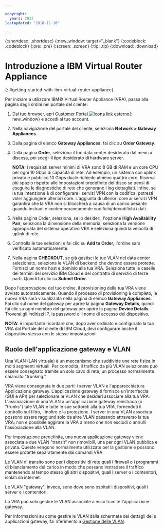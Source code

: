 ```yaml
---

copyright:
  years: 2017
lastupdated: "2018-11-10"

---
```


{:shortdesc: .shortdesc}
{:new_window: target="_blank"}
{:codeblock: .codeblock}
{:pre: .pre}
{:screen: .screen}
{:tip: .tip}
{:download: .download}


# Introduzione a IBM Virtual Router Appliance
{: #getting-started-with-ibm-virtual-router-appliance}

Per iniziare a utilizzare IBM© Virtual Router Appliance (VRA), passa alla pagina degli ordini nel portale del cliente: 

1. Dal tuo browser, apri [Customer Portal ![Icona link esterno](../../icons/launch-glyph.svg "Icona link esterno")](https://control.softlayer.com/){: new_window} e accedi al tuo account.
2. Nella navigazione del portale del cliente, seleziona **Network > Gateway Appliances**.
3. Dalla pagina di elenco **Gateway Appliances**, fai clic su **Order Gateway**.
4. Dalla pagina **Order**, seleziona il tuo data center desiderato dal menu a discesa, poi scegli il tipo desiderato di hardware server.

    **NOTA:** i requisisti server minimi di VRA sono 8 GB di RAM e un core CPU per ogni 10 Gbps di capacità di rete. Ad esempio, un sistema con uplink privato e pubblico 10 Gbps duale richiede almeno quattro core. Riserva più spazio rispetto alle impostazioni predefinite del disco se pensi di eseguire le diagnostiche di rete che generano i log dettagliati. Infine, se la tua intenzione è di configurare i servizi VPN con la codifica, potresti voler aggiungere ulteriori core. L'aggiunta di ulteriori core ai servizi VPN garantirà che la VRA non si bloccherà a causa di un carico pesante quando instradi e contemporaneamente codifichi/decodifichi i dati.

5. Nella pagina Order, seleziona, se lo desideri, l'opzione **High Availability Pair**, seleziona la dimensione della memoria, seleziona la versione appropriata del sistema operativo VRA e seleziona quindi la velocità di uplink di rete.

6. Controlla le tue selezioni e fai clic su **Add to Order**, l'ordine sarà verificato automaticamente.
7. Nella pagina **CHECKOUT**, se già gestisci le tue VLAN nel data center selezionato, seleziona le VLAN di backend che devono essere protette. Fornisci un nome host e dominio alla tua VRA. Seleziona tutte le caselle dei termini del servizio IBM Cloud e del contratto di servizio di terze parti. Quindi fai clic su **Submit Order**.

Dopo l'approvazione del tuo ordine, il provisioning della tua VRA viene avviato automaticamente. Quando il processo di provisioning è completo, la nuova VRA sarà visualizzata nella pagina di elenco **Gateway Appliances**. Fai clic sul nome del gateway per aprire la pagina **Gateway Details**, quindi fai clic su ogni membro del gateway per aprire la pagina **Device Details**. Troverai gli indirizzi IP, la password e il nome di accesso del dispositivo.  

**NOTA:** è importante ricordare che, dopo aver ordinato e configurato la tua VRA dal Portale del cliente di IBM Cloud, devi configurare anche il dispositivo stesso con le stesse impostazioni.

## Ruolo dell'applicazione gateway e VLAN
Una VLAN (LAN virtuale) è un meccanismo che suddivide une rete fisica in molti segmenti virtuali. Per comodità, il traffico da più VLAN selezionate può essere consegnato tramite un solo cavo di rete, un processo normalmente chiamato "trunking."

VRA viene consegnata in due parti: i server VLAN e l'apparecchiatura Applicazione gateway. L'applicazione gateway ti fornisce un'interfaccia (GUI e API) per selezionare le VLAN che desideri associare alla tua VRA. L'associazione di una VLAN a un'applicazione gateway reinstrada (o "trunks") tale VLAN e tutte le sue sottoreti alla tua VRA, fornendoti il controllo sul filtro, l'inoltro e la protezione. I server in una VLAN associata possono essere raggiunti solo da altre VLAN passando attraverso la tua VRA; non è possibile aggirare la VRA a meno che non escludi o annulli l'associazione alla VLAN.

Per impostazione predefinita, una nuova applicazione gateway viene associata a due VLAN "transit" non rimovibili, una per ogni VLAN pubblica e privata. Queste vengono normalmente utilizzate per la gestione e possono essere protette separatamente dai comandi VRA.

Le VLAN di transito sono per i dispositivi di rete quali i firewall o i programmi di bilanciamento del carico in modo che possano instradare il traffico mantenendo al tempo stesso gli altri dispositivi, quali i server o i contenitori, isolati da internet.

Le VLAN "gateway", invece, sono dove sono ospitati i dispositivi, quali i server e i contenitori.

La VRA può solo gestire le VLAN associate a esso tramite l'applicazione gateway.

Per informazioni su come gestire le VLAN dalla schermata dei dettagli delle applicazioni gateway, fai riferimento a [Gestione delle VLAN](/docs/infrastructure/virtual-router-appliance?topic=virtual-router-appliance-managing-your-vlans).

